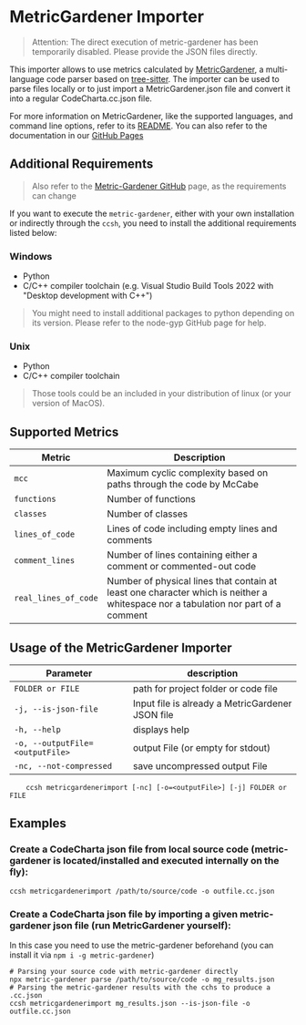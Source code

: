 # MetricGardener Importer

> Attention: The direct execution of metric-gardener has been temporarily disabled. Please provide the JSON files
> directly.

This importer allows to use metrics calculated by [MetricGardener](https://github.com/MaibornWolff/metric-gardener), a
multi-language code parser based on [tree-sitter](https://github.com/tree-sitter/tree-sitter). The importer can be used
to parse files locally or to just import a MetricGardener.json file and convert it into a regular CodeCharta.cc.json
file.

For more information on MetricGardener, like the supported languages, and command line options, refer to its
[README](https://github.com/MaibornWolff/metric-gardener#readme). You can also refer to the documentation in
our [GitHub Pages](https://maibornwolff.github.io/codecharta/docs/metricgardener-importer)

## Additional Requirements

> Also refer to the [Metric-Gardener GitHub](https://github.com/MaibornWolff/metric-gardener) page, as the requirements
> can change

If you want to execute the `metric-gardener`, either with your own installation or indirectly through the `ccsh`, you
need to install the additional requirements listed below:

### Windows

- Python
- C/C++ compiler toolchain (e.g. Visual Studio Build Tools 2022 with "Desktop development with C++")

> You might need to install additional packages to python depending on its version. Please refer to the node-gyp GitHub
> page for help.

### Unix

- Python
- C/C++ compiler toolchain

> Those tools could be an included in your distribution of linux (or your version of MacOS).

## Supported Metrics

| Metric               | Description                                                                                                                       |
| -------------------- | --------------------------------------------------------------------------------------------------------------------------------- |
| `mcc`                | Maximum cyclic complexity based on paths through the code by McCabe                                                               |
| `functions`          | Number of functions                                                                                                               |
| `classes`            | Number of classes                                                                                                                 |
| `lines_of_code`      | Lines of code including empty lines and comments                                                                                  |
| `comment_lines`      | Number of lines containing either a comment or commented-out code                                                                 |
| `real_lines_of_code` | Number of physical lines that contain at least one character which is neither a whitespace nor a tabulation nor part of a comment |

## Usage of the MetricGardener Importer

| Parameter                       | description                                      |
| ------------------------------- | ------------------------------------------------ |
| `FOLDER or FILE`                | path for project folder or code file             |
| `-j, --is-json-file`            | Input file is already a MetricGardener JSON file |
| `-h, --help`                    | displays help                                    |
| `-o, --outputFile=<outputFile>` | output File (or empty for stdout)                |
| `-nc, --not-compressed`         | save uncompressed output File                    |

```
    ccsh metricgardenerimport [-nc] [-o=<outputFile>] [-j] FOLDER or FILE
```

## Examples

### Create a CodeCharta json file from local source code (metric-gardener is located/installed and executed internally on the fly):

```
ccsh metricgardenerimport /path/to/source/code -o outfile.cc.json
```

### Create a CodeCharta json file by importing a given metric-gardener json file (run MetricGardener yourself):

In this case you need to use the metric-gardener beforehand (you can install it via `npm i -g metric-gardener`)

```
# Parsing your source code with metric-gardener directly
npx metric-gardener parse /path/to/source/code -o mg_results.json
# Parsing the metric-gardener results with the cchs to produce a .cc.json
ccsh metricgardenerimport mg_results.json --is-json-file -o outfile.cc.json
```

